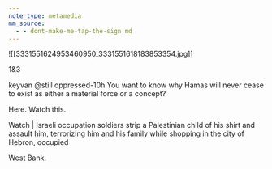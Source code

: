 ```yaml
---
note_type: metamedia
mm_source:
  - - dont-make-me-tap-the-sign.md
---
```


![[3331551624953460950_3331551618183853354.jpg]]

1&3

keyvan @still oppressed-10h
You want to know why Hamas will never cease
to exist as either a material force or a concept?

Here. Watch this.

Watch | Israeli occupation soldiers strip a
Palestinian child of his shirt and assault
him, terrorizing him and his family while
shopping in the city of Hebron, occupied

West Bank.


